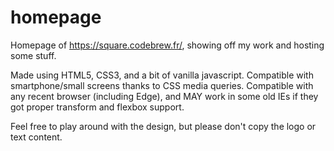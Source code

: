 # homepage
Homepage of https://square.codebrew.fr/, showing off my work and hosting some stuff.

Made using HTML5, CSS3, and a bit of vanilla javascript. Compatible with smartphone/small screens thanks to CSS media queries. Compatible with any recent browser (including Edge), and MAY work in some old IEs if they got proper transform and flexbox support.

Feel free to play around with the design, but please don't copy the logo or text content.
